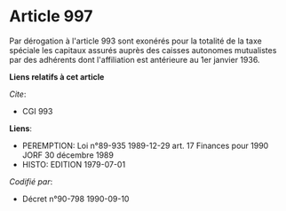 # Article 997

Par dérogation à l'article 993 sont exonérés pour la totalité de la taxe spéciale les capitaux assurés auprès des caisses
autonomes mutualistes par des adhérents dont l'affiliation est antérieure au 1er janvier 1936.

**Liens relatifs à cet article**

_Cite_:

  - CGI 993

**Liens**:

  - PEREMPTION: Loi n°89-935 1989-12-29 art. 17 Finances pour 1990 JORF 30 décembre 1989
  - HISTO: EDITION 1979-07-01

_Codifié par_:

  - Décret n°90-798 1990-09-10
